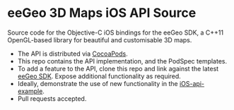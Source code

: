 eeGeo 3D Maps iOS API Source
============================

Source code for the Objective-C iOS bindings for the eeGeo SDK, a C++11 OpenGL-based library for beautiful and customisable 3D maps.

* The API is distributed via [CocoaPods](https://cocoapods.org/pods/eegeo).
* This repo contains the API implementation, and the PodSpec templates.
* To add a feature to the API, clone this repo and link against the latest [eeGeo SDK](http://s3.amazonaws.com/eegeo-static/sdk.package.ios.cpp11.tar.gz). Expose additional functionality as required. 
* Ideally, demonstrate the use of new functionality in the [iOS-api-example](https://github.com/eegeo/ios-api-example).
* Pull requests accepted.
